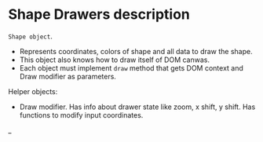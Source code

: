 # Shape Drawers description
  
`Shape object`. 
- Represents coordinates, colors of shape and all data to draw the shape.   
- This object also knows how to draw itself of DOM canwas.  
- Each object must implement `draw` method that gets DOM context and Draw modifier as parameters.

Helper objects:  
- Draw modifier. Has info about drawer state like zoom, x shift, y shift. Has functions to modify input coordinates.
  
  
  
_